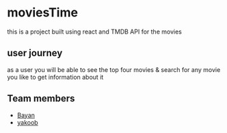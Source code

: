 # moviesTime

this is a project built using react and TMDB API for the movies 

## user journey
as a user you will be able to see the top four movies & search for any movie you like to get information about it 

## Team members
- [Bayan](https://github.com/bayan-404)
- [yakoob](https://github.com/YakoobHammouri)
